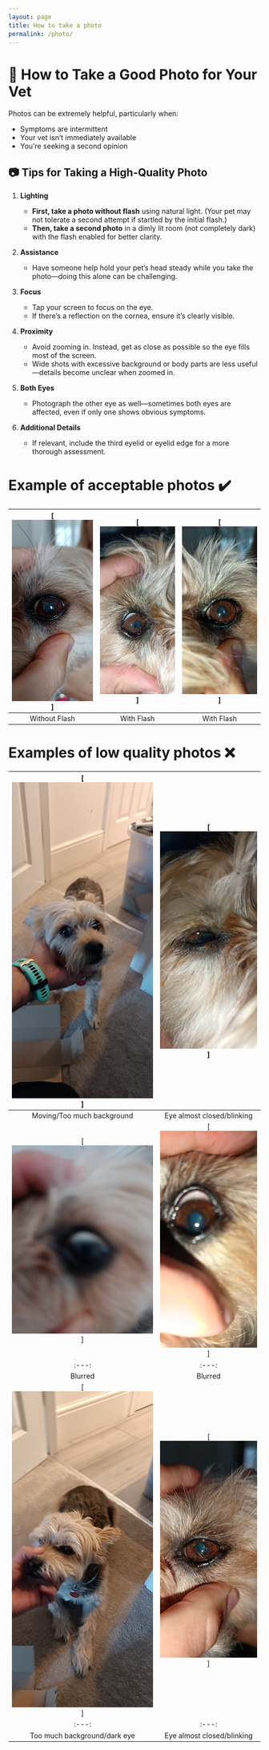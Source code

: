 ```yaml
---
layout: page
title: How to take a photo
permalink: /photo/
---
```


# 📸 How to Take a Good Photo for Your Vet  

Photos can be extremely helpful, particularly when:  
- Symptoms are intermittent  
- Your vet isn’t immediately available  
- You’re seeking a second opinion  

## 📷 Tips for Taking a High-Quality Photo  

1. **Lighting**  
   - **First, take a photo without flash** using natural light. (Your pet may not tolerate a second attempt if startled by the initial flash.)  
   - **Then, take a second photo** in a dimly lit room (not completely dark) with the flash enabled for better clarity.  

2. **Assistance**  
   - Have someone help hold your pet’s head steady while you take the photo—doing this alone can be challenging.  

3. **Focus**  
   - Tap your screen to focus on the eye.  
   - If there’s a reflection on the cornea, ensure it’s clearly visible.  

4. **Proximity**  
   - Avoid zooming in. Instead, get as close as possible so the eye fills most of the screen.  
   - Wide shots with excessive background or body parts are less useful—details become unclear when zoomed in.  

5. **Both Eyes**  
   - Photograph the other eye as well—sometimes both eyes are affected, even if only one shows obvious symptoms.  

6. **Additional Details**  
   - If relevant, include the third eyelid or eyelid edge for a more thorough assessment.

# Example of acceptable photos ✔️

| [![a](assets/photos/Ac1.jpg)] | [![b](assets/photos/AcFlash1.jpg)] | [![c](assets/photos/AcFlash2.jpg)] | 
|:---:|:---:|:---:|
| Without Flash | With Flash | With Flash | 

# Examples of low quality photos ❌

| [![a](assets/photos/no3.jpg)] | [![b](assets/photos/no2.jpg)] | 
|:---:|:---:|
| Moving/Too much background | Eye almost closed/blinking | 
| [![a](assets/photos/no4.jpg)] | [![b](assets/photos/no5.jpg)] | 
|:---:|:---:|
| Blurred | Blurred | 
| [![a](assets/photos/no6.jpg)] | [![b](assets/photos/no1.jpg)] | 
|:---:|:---:|
| Too much background/dark eye | Eye almost closed/blinking | 
